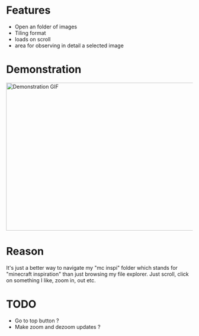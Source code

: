 # Features

* Open an folder of images
* Tiling format
* loads on scroll
* area for observing in detail a selected image

# Demonstration

<img width="600" height="400" src="./example.gif" alt="Demonstration GIF">


# Reason

It's just a better way to navigate my "mc inspi" folder which stands for 
"minecraft inspiration" than just browsing my file explorer.
Just scroll, click on something I like, zoom in, out etc.

# TODO

* Go to top button ?
* Make zoom and dezoom updates ?

